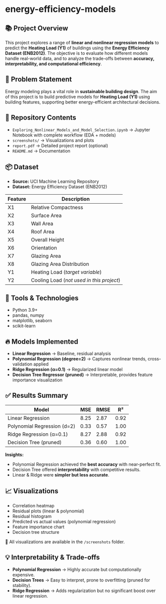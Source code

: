 # energy-efficiency-models

## 📚 Project Overview
This project explores a range of **linear and nonlinear regression models** to predict the **Heating Load (Y1)** of buildings using the **Energy Efficiency Dataset (ENB2012)**. The objective is to evaluate how different models handle real-world data, and to analyze the trade-offs between **accuracy, interpretability, and computational efficiency**.

## 📝 Problem Statement
Energy modeling plays a vital role in **sustainable building design**. The aim of this project is to build predictive models for **Heating Load (Y1)** using building features, supporting better energy-efficient architectural decisions.

## 📂 Repository Contents
- `Exploring_Nonlinear_Models_and_Model_Selection.ipynb` → Jupyter Notebook with complete workflow (EDA + models)  
- `screenshots/` → Visualizations and plots  
- `report.pdf` → Detailed project report (optional)  
- `README.md` → Documentation  

## 📦 Dataset
- **Source:** UCI Machine Learning Repository  
- **Dataset:** Energy Efficiency Dataset (ENB2012)  

| Feature | Description |
|---------|-------------|
| X1 | Relative Compactness |
| X2 | Surface Area |
| X3 | Wall Area |
| X4 | Roof Area |
| X5 | Overall Height |
| X6 | Orientation |
| X7 | Glazing Area |
| X8 | Glazing Area Distribution |
| Y1 | Heating Load (*target variable*) |
| Y2 | Cooling Load (*not used in this project*) |

## 🧰 Tools & Technologies
- Python 3.9+  
- pandas, numpy  
- matplotlib, seaborn  
- scikit-learn  

## 🔥 Models Implemented
- **Linear Regression** → Baseline, residual analysis  
- **Polynomial Regression (degree=2)** → Captures nonlinear trends, cross-validation applied  
- **Ridge Regression (α=0.1)** → Regularized linear model  
- **Decision Tree Regressor (pruned)** → Interpretable, provides feature importance visualization  

## ✅ Results Summary
| Model                     | MSE   | RMSE | R²   |
|----------------------------|-------|------|------|
| Linear Regression          | 8.25  | 2.87 | 0.92 |
| Polynomial Regression (d=2)| 0.33  | 0.57 | 1.00 |
| Ridge Regression (α=0.1)   | 8.27  | 2.88 | 0.92 |
| Decision Tree (pruned)     | 0.36  | 0.60 | 1.00 |

**Insights:**  
- Polynomial Regression achieved the **best accuracy** with near-perfect fit.  
- Decision Tree offered **interpretability** with competitive results.  
- Linear & Ridge were **simpler but less accurate**.  

## 📈 Visualizations
- Correlation heatmap  
- Residual plots (linear & polynomial)  
- Residual histogram  
- Predicted vs actual values (polynomial regression)  
- Feature importance chart  
- Decision tree structure  

📸 All visualizations are available in the `/screenshots` folder.

## 💡 Interpretability & Trade-offs
- **Polynomial Regression** → Highly accurate but computationally expensive.  
- **Decision Trees** → Easy to interpret, prone to overfitting (pruned for stability).  
- **Ridge Regression** → Adds regularization but no significant boost over linear regression.  

